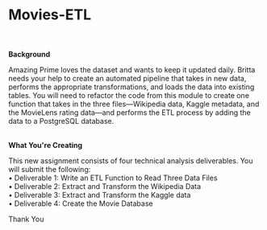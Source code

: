 # Movies-ETL<br><br>

**Background**<br>

Amazing Prime loves the dataset and wants to keep it updated daily. Britta needs your help to create an automated pipeline that takes in new data, performs the appropriate transformations, and loads the data into existing tables. You will need to refactor the code from this module to create one function that takes in the three files—Wikipedia data, Kaggle metadata, and the MovieLens rating data—and performs the ETL process by adding the data to a PostgreSQL database.<br><br>


**What You're Creating**<br>

This new assignment consists of four technical analysis deliverables. You will submit the following:<br>
    •	Deliverable 1: Write an ETL Function to Read Three Data Files<br>
    •	Deliverable 2: Extract and Transform the Wikipedia Data<br>
    •	Deliverable 3: Extract and Transform the Kaggle data<br>
    •	Deliverable 4: Create the Movie Database<br>

Thank You
